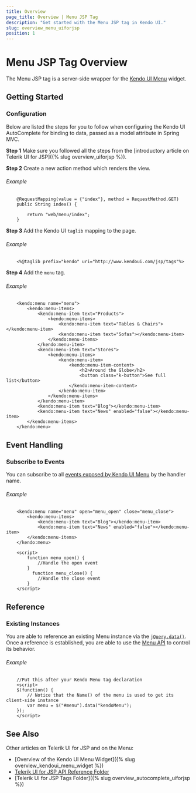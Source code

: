 ```yaml
---
title: Overview
page_title: Overview | Menu JSP Tag
description: "Get started with the Menu JSP tag in Kendo UI."
slug: overview_menu_uiforjsp
position: 1
---
```


# Menu JSP Tag Overview

The Menu JSP tag is a server-side wrapper for the [Kendo UI Menu](/api/javascript/ui/menu) widget.

## Getting Started

### Configuration

Below are listed the steps for you to follow when configuring the Kendo UI AutoComplete for binding to data, passed as a model attribute in Spring MVC.

**Step 1** Make sure you followed all the steps from the [introductory article on Telerik UI for JSP]({% slug overview_uiforjsp %}).

**Step 2** Create a new action method which renders the view.

###### Example

        @RequestMapping(value = {"index"}, method = RequestMethod.GET)
        public String index() {

            return "web/menu/index";
        }

**Step 3** Add the Kendo UI `taglib` mapping to the page.

###### Example

        <%@taglib prefix="kendo" uri="http://www.kendoui.com/jsp/tags"%>

**Step 4** Add the `menu` tag.

###### Example

        <kendo:menu name="menu">
            <kendo:menu-items>
                <kendo:menu-item text="Products">
                    <kendo:menu-items>
                        <kendo:menu-item text="Tables & Chairs"></kendo:menu-item>
                        <kendo:menu-item text="Sofas"></kendo:menu-item>
                    </kendo:menu-items>
                </kendo:menu-item>
                <kendo:menu-item text="Stores">
                    <kendo:menu-items>
                        <kendo:menu-item>
                            <kendo:menu-item-content>
                                <h2>Around the Globe</h2>
                                <button class="k-button">See full list</button>
                            </kendo:menu-item-content>
                        </kendo:menu-item>
                    </kendo:menu-items>
                </kendo:menu-item>
                <kendo:menu-item text="Blog"></kendo:menu-item>
                <kendo:menu-item text="News" enabled="false"></kendo:menu-item>
            </kendo:menu-items>
        </kendo:menu>

## Event Handling

### Subscribe to Events

You can subscribe to all [events exposed by Kendo UI Menu](/api/javascript/ui/menu#events) by the handler name.

###### Example

        <kendo:menu name="menu" open="menu_open" close="menu_close">
            <kendo:menu-items>
                <kendo:menu-item text="Blog"></kendo:menu-item>
                <kendo:menu-item text="News" enabled="false"></kendo:menu-item>
            </kendo:menu-items>
        </kendo:menu>

        <script>
            function menu_open() {
                //Handle the open event
            }
              function menu_close() {
                //Handle the close event
            }
        </script>

## Reference

### Existing Instances

You are able to reference an existing Menu instance via the [`jQuery.data()`](http://api.jquery.com/jQuery.data/). Once a reference is established, you are able to use the [Menu API](/api/javascript/ui/menu#methods) to control its behavior.

###### Example

        //Put this after your Kendo Menu tag declaration
        <script>
        $(function() {
            // Notice that the Name() of the menu is used to get its client-side instance
            var menu = $("#menu").data("kendoMenu");
        });
        </script>

## See Also

Other articles on Telerik UI for JSP and on the Menu:

* [Overview of the Kendo UI Menu Widget]({% slug overview_kendoui_menu_widget %})
* [Telerik UI for JSP API Reference Folder](/api/jsp/autocomplete/animation)
* [Telerik UI for JSP Tags Folder]({% slug overview_autocomplete_uiforjsp %})
